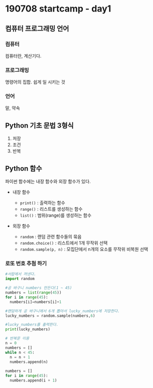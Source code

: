# 190708 startcamp - day1

## 컴퓨터 프로그래밍 언어

### 컴퓨터

컴퓨터란, 계산기다.

### 프로그래밍

명령어의 집합. 쉽게 일 시키는 것 

### 언어

말, 약속

## Python 기초 문법 3형식

1. 저장
2. 조건
3. 반복



## Python 함수

파이썬 함수에는 내장 함수와 외장 함수가 있다.

* 내장 함수
  * `print()` : 출력하는 함수
  * `range()` : 리스트를 생성하는 함수
  * `list()` : 범위(range)를 생성하는 함수

* 외장 함수
  * `random` : 랜덤 관련 함수들의 묶음
  * `random.choice()` : 리스트에서 1개 무작위 선택
  * `random.sample(p, n)` : 모집단에서 n개의 요소를 무작위 비복원 선택

### 로또 번호 추첨 하기

```python
#서랍에서 꺼낸다.
import random

#공 바구니 numbers 만든다(1 ~ 45)
numbers = list(range(45))
for i in range(45):
  numbers[i]=numbers[i]+1

#랜덤하게 공 바구니에서 6개 뽑아서 lucky_numbers에 저장한다.
lucky_numbers = random.sample(numbers,6)

#lucky_numbers를 출력한다.
print(lucky_numbers)

# 반복문 이용
n = 0
numbers = []
while n < 45:
  n = n + 1
  numbers.append(n)
  
numbers = []
for i in range(45):
  numbers.append(i + 1)

```

